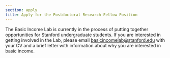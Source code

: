 ```yaml
---
section: apply
title: Apply for the Postdoctoral Research Fellow Position
---
```


The Basic Income Lab is currently in the process of putting together opportunities for Stanford undergraduate students. If you are interested in getting involved in the Lab, please email <a href="mailto:basicincomelab@stanford.edu">basicincomelab@stanford.edu</a> with your CV and a brief letter with information about why you are interested in basic income.
